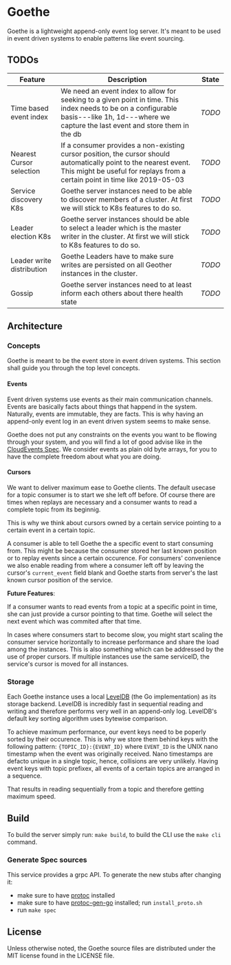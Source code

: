 # Goethe

Goethe is a lightweight append-only event log server. It's meant to be used in event driven systems to enable patterns like event sourcing.

## TODOs

| Feature                   | Description                                                                                                                                                                                      | State  |
| ------------------------- | ------------------------------------------------------------------------------------------------------------------------------------------------------------------------------------------------ | ------ |
| Time based event index    | We need an event index to allow for seeking to a given point in time. This index needs to be on a configurable basis---like 1h, 1d---where we capture the last event and store them in the db    | _TODO_ |
| Nearest Cursor selection  | If a consumer provides a non-existing cursor position, the cursor should automatically point to the nearest event. This might be useful for replays from a certain point in time like 2019-05-03 | _TODO_ |                                                                                    | _TODO_ |
| Service discovery K8s     | Goethe server instances need to be able to discover members of a cluster. At first we will stick to K8s features to do so.                                                                       | _TODO_ |
| Leader election K8s       | Goethe server instances should be able to select a leader which is the master writer in the cluster. At first we will stick to K8s features to do so.                                            | _TODO_ |
| Leader write distribution | Goethe Leaders have to make sure writes are persisted on all Geother instances in the cluster.                                                                                                   | _TODO_ |
| Gossip                    | Goethe server instances need to at least inform each others about there health state                                                                                                             | _TODO_ |

## Architecture

### Concepts

Goethe is meant to be the event store in event driven systems. This section shall guide you through the top level concepts.

#### Events

Event driven systems use events as their main communication channels. Events are basically facts about things that happend in the system. Naturally, events are immutable, they are facts. This is why having an append-only event log in an event driven system seems to make sense.

Goethe does not put any constraints on the events you want to be flowing through your system, and you will find a lot of good advise like in the [CloudEvents Spec](https://github.com/cloudevents/spec).
We consider events as plain old byte arrays, for you to have the complete freedom about what you are doing.

#### Cursors

We want to deliver maximum ease to Goethe clients. The default usecase for a topic consumer is to start we she left off before.
Of course there are times when replays are necessary and a consumer wants to read a complete topic from its beginnig.

This is why we think about cursors owned by a certain service pointing to a certain event in a certain topic.

A consumer is able to tell Goethe the a specific event to start consuming from. This might be because the consumer stored her last known position or to replay events since a certain occurence.
For consumers' convenience we also enable reading from where a consumer left off by leaving the cursor's `current_event` field blank and Goethe starts from server's the last known cursor position of the service.

__Future Features__:  

If a consumer wants to read events from a topic at a specific point in time, she can just provide a cursor pointing to that time. Goethe will select the next event which was commited after that time.

In cases where consumers start to become slow, you might start scaling the consumer service horizontally to increase performance and share the load among the instances.
This is also something which can be addressed by the use of proper cursors. If multiple instances use the same serviceID, the service's cursor is moved for all instances.

### Storage

Each Goethe instance uses a local [LevelDB](https://github.com/syndtr/goleveldb) (the Go implementation) as its storage backend.
LevelDB is incredibly fast in sequential reading and writing and therefore performs very well in an append-only log.
LevelDB's default key sorting algorithm uses bytewise comparison. 

To achieve maximum performance, our event keys need to be poperly sorted by their occurence.
This is why we store them behind keys with the following pattern: `{TOPIC_ID}:{EVENT_ID}` where `EVENT_ID` is the UNIX nano timestamp when the event was originally received.
Nano timestamps are defacto unique in a single topic, hence, collisions are very unlikely.
Having event keys with topic prefixex, all events of a certain topics are arranged in a sequence.

That results in reading sequentially from a topic and therefore getting maximum speed.

## Build

To build the server simply run: `make build`, to build the CLI use the `make cli` command.

### Generate Spec sources

This service provides a grpc API. To generate the new stubs after changing it:
* make sure to have [protoc](https://github.com/protocolbuffers/protobuf/releases) installed
* make sure to have [protoc-gen-go](https://github.com/golang/protobuf) installed; run `install_proto.sh`
* run `make spec`

## License
Unless otherwise noted, the Goethe source files are distributed under the MIT license found in the LICENSE file.